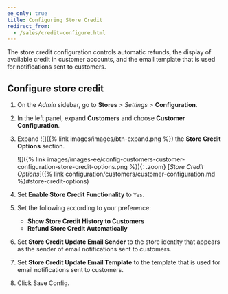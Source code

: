 ```yaml
---
ee_only: true
title: Configuring Store Credit
redirect_from:
  - /sales/credit-configure.html
---
```


The store credit configuration controls automatic refunds, the display of available credit in customer accounts, and the email template that is used for notifications sent to customers.

## Configure store credit

1. On the _Admin_ sidebar, go to **Stores** > _Settings_ > **Configuration**.

1. In the left panel, expand **Customers** and choose **Customer Configuration**.

1. Expand ![]({% link images/images/btn-expand.png %}) the **Store Credit Options** section.

   ![]({% link images/images-ee/config-customers-customer-configuration-store-credit-options.png %}){: .zoom}
   [_Store Credit Options_]({% link configuration/customers/customer-configuration.md %}#store-credit-options)

1. Set **Enable Store Credit Functionality** to `Yes`.

1. Set the following according to your preference:

   - **Show Store Credit History to Customers**
   - **Refund Store Credit Automatically**

1. Set **Store Credit Update Email Sender** to the store identity that appears as the sender of email notifications sent to customers.

1. Set **Store Credit Update Email Template** to the template that is used for email notifications sent to customers.

1. Click <span class="btn">Save Config</span>.
